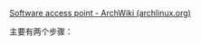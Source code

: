 [Software access point - ArchWiki (archlinux.org)](https://wiki.archlinux.org/title/software_access_point)

主要有两个步骤：